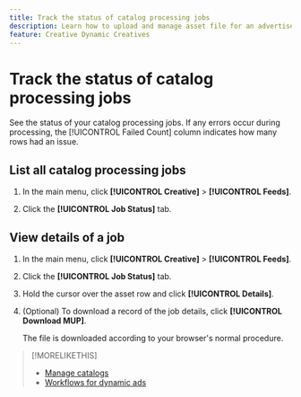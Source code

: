 ```yaml
---
title: Track the status of catalog processing jobs
description: Learn how to upload and manage asset file for an advertiser.
feature: Creative Dynamic Creatives
---
```

# Track the status of catalog processing jobs

See the status of your catalog processing jobs. If any errors occur during processing, the [!UICONTROL Failed Count] column indicates how many rows had an issue.

<!-- Validate and reword:

By clicking on "View Failure" on the right, you can see further details about the error. The most common errors are "Image processing error" where there is a missing image asset, or "Duplicate partnum" where the unique column has a non-unique name that is referenced in another feed or within the same feed file.

-->

## List all catalog processing jobs

1. In the main menu, click **[!UICONTROL Creative]** > **[!UICONTROL Feeds]**.

1. Click the **[!UICONTROL Job Status]** tab.

## View details of a job

1. In the main menu, click **[!UICONTROL Creative]** > **[!UICONTROL Feeds]**.

1. Click the **[!UICONTROL Job Status]** tab.

1. Hold the cursor over the asset row and click **[!UICONTROL Details]**.

1. (Optional) To download a record of the job details, click **[!UICONTROL Download MUP]**. <!-- What does this mean? -->

   The file is downloaded according to your browser's normal procedure.

>[!MORELIKETHIS]
>
>* [Manage catalogs](/help/creative/feeds/catalog-manage.md)
>* [Workflows for dynamic ads](/help/creative/introduction/workflow-dynamic-ads.md)
